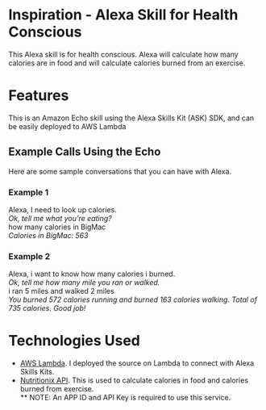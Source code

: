 # Inspiration - Alexa Skill for Health Conscious 

This Alexa skill is for health conscious. Alexa will calculate how many calories are in food and will calculate calories burned from an exercise.

# Features

This is an Amazon Echo skill using the Alexa Skills Kit (ASK) SDK, and can be easily deployed to AWS Lambda


## Example Calls Using the Echo
Here are some sample conversations that you can have with Alexa.

### Example 1
Alexa, I need to look up calories.  
*Ok, tell me what you're eating?*  
how many calories in BigMac  
*Calories in BigMac: 563*

### Example 2
Alexa, i want to know how many calories i burned.  
*Ok, tell me how many mile you ran or walked.*  
i ran 5 miles and walked 2 miles  
*You burned 572 calories running and burned 163 calories walking. Total of 735 calories. Good job!*

# Technologies Used

* [AWS Lambda](https://aws.amazon.com/lambda/). I deployed the source on Lambda to connect with Alexa Skills Kits.
* [Nutritionix API](https://docs.google.com/document/d/1_q-K-ObMTZvO0qUEAxROrN3bwMujwAN25sLHwJzliK0/edit#). This is used to calculate calories in food and calories burned from exercise. <br />
 ** NOTE: An APP ID and API Key is required to use this service.